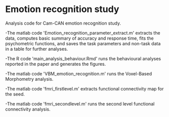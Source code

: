 # Emotion recognition study
Analysis code for Cam-CAN emotion recognition study.

-The matlab code 'Emotion_recognition_parameter_extract.m' extracts the data, computes basic summary of accuracy and response time, fits the psychometric functions, and saves the task parameters and non-task data in a table for further analyses.

-The R code 'main_analysis_behaviour.Rmd' runs the behavioural analyses reported in the paper and generates the figures.

-The matlab code 'VBM_emotion_recognition.m' runs the Voxel-Based Morphometry analysis.

-The matlab code 'fmri_firstlevel.m' extracts functional connectivity map for the seed.

-The matlab code 'fmri_secondlevel.m' runs the second level functional connectivity analysis.
